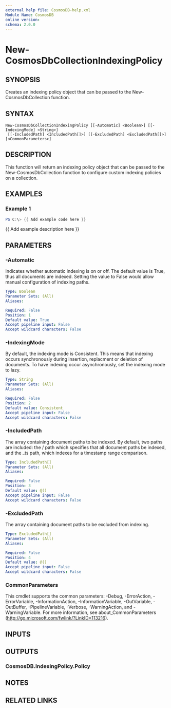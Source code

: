 ```yaml
---
external help file: CosmosDB-help.xml
Module Name: CosmosDB
online version:
schema: 2.0.0
---
```


# New-CosmosDbCollectionIndexingPolicy

## SYNOPSIS
Creates an indexing policy object that can be passed to the
New-CosmosDbCollection function.

## SYNTAX

```
New-CosmosDbCollectionIndexingPolicy [[-Automatic] <Boolean>] [[-IndexingMode] <String>]
 [[-IncludedPath] <IncludedPath[]>] [[-ExcludedPath] <ExcludedPath[]>] [<CommonParameters>]
```

## DESCRIPTION
This function will return an indexing policy object that can
be passed to the New-CosmosDbCollection function to configure
custom indexing policies on a collection.

## EXAMPLES

### Example 1
```powershell
PS C:\> {{ Add example code here }}
```

{{ Add example description here }}

## PARAMETERS

### -Automatic
Indicates whether automatic indexing is on or off.
The default
value is True, thus all documents are indexed.
Setting the value
to False would allow manual configuration of indexing paths.

```yaml
Type: Boolean
Parameter Sets: (All)
Aliases:

Required: False
Position: 1
Default value: True
Accept pipeline input: False
Accept wildcard characters: False
```

### -IndexingMode
By default, the indexing mode is Consistent.
This means that
indexing occurs synchronously during insertion, replacment or
deletion of documents.
To have indexing occur asynchronously,
set the indexing mode to lazy.

```yaml
Type: String
Parameter Sets: (All)
Aliases:

Required: False
Position: 2
Default value: Consistent
Accept pipeline input: False
Accept wildcard characters: False
```

### -IncludedPath
The array containing document paths to be indexed.
By default, two
paths are included: the / path which specifies that all document
paths be indexed, and the _ts path, which indexes for a timestamp
range comparison.

```yaml
Type: IncludedPath[]
Parameter Sets: (All)
Aliases:

Required: False
Position: 3
Default value: @()
Accept pipeline input: False
Accept wildcard characters: False
```

### -ExcludedPath
The array containing document paths to be excluded from indexing.

```yaml
Type: ExcludedPath[]
Parameter Sets: (All)
Aliases:

Required: False
Position: 4
Default value: @()
Accept pipeline input: False
Accept wildcard characters: False
```

### CommonParameters
This cmdlet supports the common parameters: -Debug, -ErrorAction, -ErrorVariable, -InformationAction, -InformationVariable, -OutVariable, -OutBuffer, -PipelineVariable, -Verbose, -WarningAction, and -WarningVariable. For more information, see about_CommonParameters (http://go.microsoft.com/fwlink/?LinkID=113216).

## INPUTS

## OUTPUTS

### CosmosDB.IndexingPolicy.Policy

## NOTES

## RELATED LINKS
